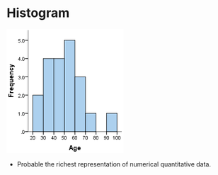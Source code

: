 # Histogram

![alt text]( https://raw.githubusercontent.com/AbhishekKumar4/Data-Analytics/master/Descriptive%20Statistics%20-%20%20Graphical%20Approaches/1.%20For%20Quantitative%20Variables/Histogram/histogram.png)


 - Probable the richest representation of numerical quantitative data.